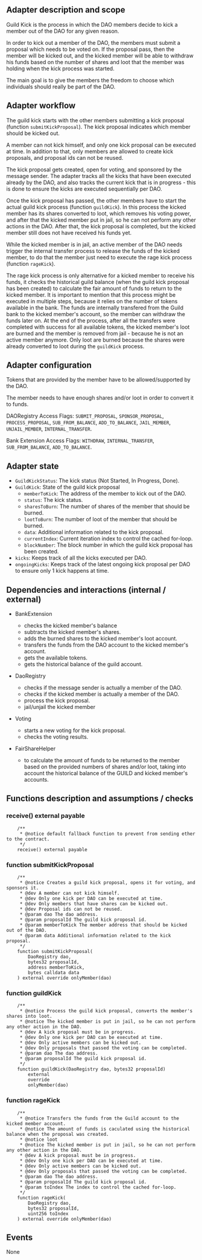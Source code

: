 ## Adapter description and scope

Guild Kick is the process in which the DAO members decide to kick a member out of the DAO for any given reason.

In order to kick out a member of the DAO, the members must submit a proposal which needs to be voted on. If the proposal pass, then the member will be kicked out, and the kicked member will be able to withdraw his funds based on the number of shares and loot that the member was holding when the kick process was started.

The main goal is to give the members the freedom to choose which individuals should really be part of the DAO.

## Adapter workflow

The guild kick starts with the other members submitting a kick proposal (function `submitKickProposal`).
The kick proposal indicates which member should be kicked out.

A member can not kick himself, and only one kick proposal can be executed at time. In addition to that, only members are allowed to create kick proposals, and proposal ids can not be reused.

The kick proposal gets created, open for voting, and sponsored by the message sender. The adapter tracks all the kicks that have been executed already by the DAO, and also tracks the current kick that is in progress - this is done to ensure the kicks are executed sequentially per DAO.

Once the kick proposal has passed, the other members have to start the actual guild kick process (function `guildKick`). In this process the kicked member has its shares converted to loot, which removes his voting power, and after that the kicked member put in jail, so he can not perform any other actions in the DAO. After that, the kick proposal is completed, but the kicked member still does not have received his funds yet.

While the kicked member is in jail, an active member of the DAO needs trigger the internal transfer process to release the funds of the kicked member, to do that the member just need to execute the rage kick process (function `rageKick`).

The rage kick process is only alternative for a kicked member to receive his funds, it checks the historical guild balance (when the guild kick proposal has been created) to calculate the fair amount of funds to return to the kicked member.
It is important to mention that this process might be executed in multiple steps, because it relies on the number of tokens available in the bank. The funds are internally transfered from the Guild bank to the kicked member's account, so the member can withdraw the funds later on. At the end of the process, after all the transfers were completed with success for all available tokens, the kicked member's loot are burned and the member is removed from jail - because he is not an active member anymore. Only loot are burned because the shares were already converted to loot during the `guildKick` process.

## Adapter configuration

Tokens that are provided by the member have to be allowed/supported by the DAO.

The member needs to have enough shares and/or loot in order to convert it to funds.

DAORegistry Access Flags: `SUBMIT_PROPOSAL`, `SPONSOR_PROPOSAL`, `PROCESS_PROPOSAL`, `SUB_FROM_BALANCE`, `ADD_TO_BALANCE`, `JAIL_MEMBER`, `UNJAIL_MEMBER`, `INTERNAL_TRANSFER`.

Bank Extension Access Flags: `WITHDRAW`, `INTERNAL_TRANSFER`, `SUB_FROM_BALANCE`, `ADD_TO_BALANCE`.

## Adapter state

- `GuildKickStatus`: The kick status (Not Started, In Progress, Done).
- `GuildKick`: State of the guild kick proposal
  - `memberToKick`: The address of the member to kick out of the DAO.
  - `status`: The kick status.
  - `sharesToBurn`: The number of shares of the member that should be burned.
  - `lootToBurn`: The number of loot of the member that should be burned.
  - `data`: Additional information related to the kick proposal.
  - `currentIndex`: Current iteration index to control the cached for-loop.
  - `blockNumber`: The block number in which the guild kick proposal has been created.
- `kicks`: Keeps track of all the kicks executed per DAO.
- `ongoingKicks`: Keeps track of the latest ongoing kick proposal per DAO to ensure only 1 kick happens at time.

## Dependencies and interactions (internal / external)

- BankExtension

  - checks the kicked member's balance
  - subtracts the kicked member's shares.
  - adds the burned shares to the kicked member's loot account.
  - transfers the funds from the DAO account to the kicked member's account.
  - gets the available tokens.
  - gets the historical balance of the guild account.

- DaoRegistry

  - checks if the message sender is actually a member of the DAO.
  - checks if the kicked member is actually a member of the DAO.
  - process the kick proposal.
  - jail/unjail the kicked member

- Voting

  - starts a new voting for the kick proposal.
  - checks the voting results.

- FairShareHelper

  - to calculate the amount of funds to be returned to the member based on the provided numbers of shares and/or loot, taking into account the historical balance of the GUILD and kicked member's accounts.

## Functions description and assumptions / checks

### receive() external payable

```solidity
    /**
     * @notice default fallback function to prevent from sending ether to the contract.
     */
    receive() external payable
```

### function submitKickProposal

```solidity
    /**
     * @notice Creates a guild kick proposal, opens it for voting, and sponsors it.
     * @dev A member can not kick himself.
     * @dev Only one kick per DAO can be executed at time.
     * @dev Only members that have shares can be kicked out.
     * @dev Proposal ids can not be reused.
     * @param dao The dao address.
     * @param proposalId The guild kick proposal id.
     * @param memberToKick The member address that should be kicked out of the DAO.
     * @param data Additional information related to the kick proposal.
     */
    function submitKickProposal(
        DaoRegistry dao,
        bytes32 proposalId,
        address memberToKick,
        bytes calldata data
    ) external override onlyMember(dao)
```

### function guildKick

```solidity
    /**
     * @notice Process the guild kick proposal, converts the member's shares into loot.
     * @notice The kicked member is put in jail, so he can not perform any other action in the DAO.
     * @dev A kick proposal must be in progress.
     * @dev Only one kick per DAO can be executed at time.
     * @dev Only active members can be kicked out.
     * @dev Only proposals that passed the voting can be completed.
     * @param dao The dao address.
     * @param proposalId The guild kick proposal id.
     */
    function guildKick(DaoRegistry dao, bytes32 proposalId)
        external
        override
        onlyMember(dao)
```

### function rageKick

```solidity
    /**
     * @notice Transfers the funds from the Guild account to the kicked member account.
     * @notice The amount of funds is caculated using the historical balance when the proposal was created.
     * @notice loot
     * @notice The kicked member is put in jail, so he can not perform any other action in the DAO.
     * @dev A kick proposal must be in progress.
     * @dev Only one kick per DAO can be executed at time.
     * @dev Only active members can be kicked out.
     * @dev Only proposals that passed the voting can be completed.
     * @param dao The dao address.
     * @param proposalId The guild kick proposal id.
     * @param toIndex The index to control the cached for-loop.
     */
    function rageKick(
        DaoRegistry dao,
        bytes32 proposalId,
        uint256 toIndex
    ) external override onlyMember(dao)
```

## Events

None
